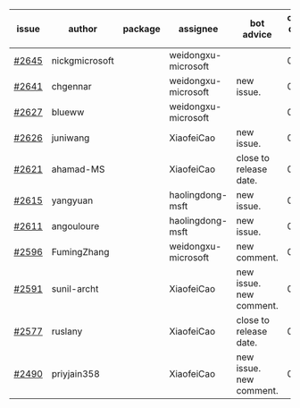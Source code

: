 | issue | author | package | assignee | bot advice | created date of issue | target release date | date from target |
| ------ | ------ | ------ | ------ | ------ | ------ | ------ | :-----: |
| [#2645](https://github.com/Azure/sdk-release-request/issues/2645) | nickgmicrosoft |  | weidongxu-microsoft |  | 03-31 | 04-04 |  |
| [#2641](https://github.com/Azure/sdk-release-request/issues/2641) | chgennar |  | weidongxu-microsoft | new issue. | 03-30 | 04-13 |  |
| [#2627](https://github.com/Azure/sdk-release-request/issues/2627) | blueww |  | weidongxu-microsoft |  | 03-28 | 04-11 |  |
| [#2626](https://github.com/Azure/sdk-release-request/issues/2626) | juniwang |  | XiaofeiCao | new issue. | 03-28 | 04-11 |  |
| [#2621](https://github.com/Azure/sdk-release-request/issues/2621) | ahamad-MS |  | XiaofeiCao | close to release date.  | 03-26 | 03-29 | -2 |
| [#2615](https://github.com/Azure/sdk-release-request/issues/2615) | yangyuan |  | haolingdong-msft | new issue. | 03-24 | 04-11 |  |
| [#2611](https://github.com/Azure/sdk-release-request/issues/2611) | angouloure |  | haolingdong-msft | new issue. | 03-24 | 04-14 |  |
| [#2596](https://github.com/Azure/sdk-release-request/issues/2596) | FumingZhang |  | weidongxu-microsoft | new comment. | 03-22 | 03-24 |  |
| [#2591](https://github.com/Azure/sdk-release-request/issues/2591) | sunil-archt |  | XiaofeiCao | new issue. new comment. | 03-21 | 05-02 |  |
| [#2577](https://github.com/Azure/sdk-release-request/issues/2577) | ruslany |  | XiaofeiCao | close to release date.  | 03-17 | 03-31 | 0 |
| [#2490](https://github.com/Azure/sdk-release-request/issues/2490) | priyjain358 |  | XiaofeiCao | new issue. new comment. | 02-25 | fail to get. |  |
